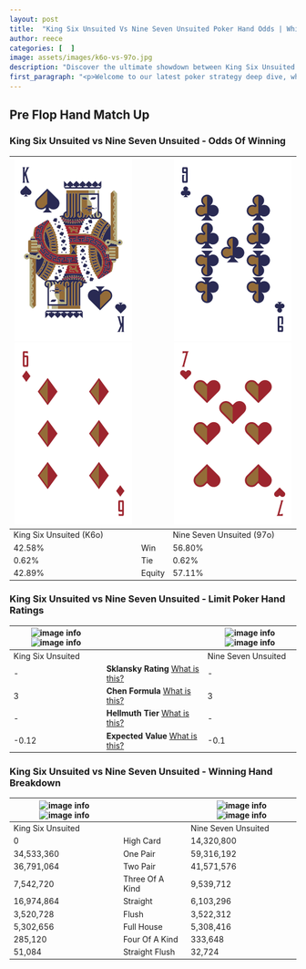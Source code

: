 ```yaml
---
layout: post
title:  "King Six Unsuited Vs Nine Seven Unsuited Poker Hand Odds | Which Is The Better Hand In Poker? A Complete Guide"
author: reece
categories: [  ]
image: assets/images/k6o-vs-97o.jpg
description: "Discover the ultimate showdown between King Six Unsuited and Nine Seven Unsuited in poker! Uncover the odds, strategies, and scenarios where one hand triumphs over the other. Get ready to up your poker game with this thrilling analysis."
first_paragraph: "<p>Welcome to our latest poker strategy deep dive, where we're pitting two distinct hands against each other in a high-stakes showdown: King Six Unsuited vs Nine Seven Unsuited.</p><p>In the dynamic world of poker, every decision counts, and knowing which hand holds the upper hand is key to your success at the table.</p><p>In this article, we'll dissect these two hands, explore the scenarios where one dominates the other, and equip you with the knowledge to make strategic choices that can tip the odds in your favor.</p><p>Get ready to unravel the intriguing dynamics of these poker hands and elevate your game to new heights.</p>"
---
```




[comment]: # (sp0)

## Pre Flop Hand Match Up

<div class="table hand-ratings" markdown="1"> 



### King Six Unsuited vs Nine Seven Unsuited - Odds Of Winning


    
| ![image info](assets/images/hand1/k.png) ![image info](assets/images/hand1/6o.png) |  | ![image info](assets/images/hand2/9.png) ![image info](assets/images/hand2/7o.png) |
| -------- | -------- | -------- |
| King Six Unsuited (K6o) |  | Nine Seven Unsuited (97o) |
| 42.58% | Win | 56.80% |
| 0.62% | Tie | 0.62% |
| 42.89% | Equity | 57.11% |




[comment]: # (sp1)



### King Six Unsuited vs Nine Seven Unsuited - Limit Poker Hand Ratings


    
| ![image info](https://www.riverpairs.com/assets/images/hand1/k.png) ![image info](https://www.riverpairs.com/assets/images/hand1/6o.png) |  | ![image info](https://www.riverpairs.com/assets/images/hand2/9.png) ![image info](https://www.riverpairs.com/assets/images/hand2/7o.png) |
| -------- | -------- | -------- |
| King Six Unsuited |  | Nine Seven Unsuited |
| - | **Sklansky Rating** [What is this?](/sklansky-rating-explained) | - |
| 3 | **Chen Formula** [What is this?](/chen-formula-explained) | 3 |
| - | **Hellmuth Tier** [What is this?](/Hellmuth-tier-explained) | - |
| -0.12 | **Expected Value** [What is this?](/expected-value-explained) | -0.1 |




[comment]: # (sp2)



### King Six Unsuited vs Nine Seven Unsuited - Winning Hand Breakdown


    
| ![image info](https://www.riverpairs.com/assets/images/hand1/k.png) ![image info](https://www.riverpairs.com/assets/images/hand1/6o.png) |  | ![image info](https://www.riverpairs.com/assets/images/hand2/9.png) ![image info](https://www.riverpairs.com/assets/images/hand2/7o.png) |
| -------- | -------- | -------- |
| King Six Unsuited |  | Nine Seven Unsuited |
| 0 | High Card | 14,320,800 |
| 34,533,360 | One Pair | 59,316,192 |
| 36,791,064 | Two Pair | 41,571,576 |
| 7,542,720 | Three Of A Kind | 9,539,712 |
| 16,974,864 | Straight | 6,103,296 |
| 3,520,728 | Flush | 3,522,312 |
| 5,302,656 | Full House | 5,308,416 |
| 285,120 | Four Of A Kind | 333,648 |
| 51,084 | Straight Flush | 32,724 |




[comment]: # (sp3)



</div>

[comment]: # (sp4)



[comment]: # (sp5)

